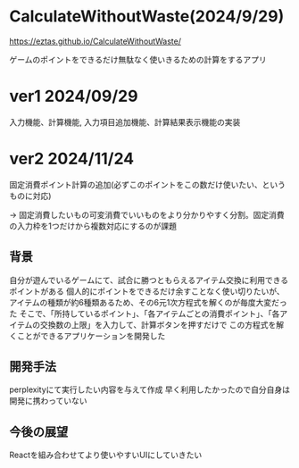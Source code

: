 # CalculateWithoutWaste(2024/9/29)

https://eztas.github.io/CalculateWithoutWaste/

ゲームのポイントをできるだけ無駄なく使いきるための計算をするアプリ

# ver1 2024/09/29
入力機能、計算機能, 入力項目追加機能、計算結果表示機能の実装

# ver2 2024/11/24
固定消費ポイント計算の追加(必ずこのポイントをこの数だけ使いたい、というものに対応)

-> 固定消費したいもの可変消費でいいものをより分かりやすく分割。固定消費の入力枠を1つだけから複数対応にするのが課題

## 背景
自分が遊んでいるゲームにて、試合に勝つともらえるアイテム交換に利用できるポイントがある
個人的にポイントをできるだけ余すことなく使い切りたいが、アイテムの種類が約6種類あるため、その6元1次方程式を解くのが毎度大変だった
そこで、「所持しているポイント」、「各アイテムごとの消費ポイント」、「各アイテムの交換数の上限」を入力して、計算ボタンを押すだけで
この方程式を解くことができるアプリケーションを開発した
## 開発手法
perplexityにて実行したい内容を与えて作成
早く利用したかったので自分自身は開発に携わっていない
## 今後の展望
Reactを組み合わせてより使いやすいUIにしていきたい
